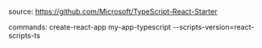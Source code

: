 source:
https://github.com/Microsoft/TypeScript-React-Starter


commands:
create-react-app my-app-typescript --scripts-version=react-scripts-ts